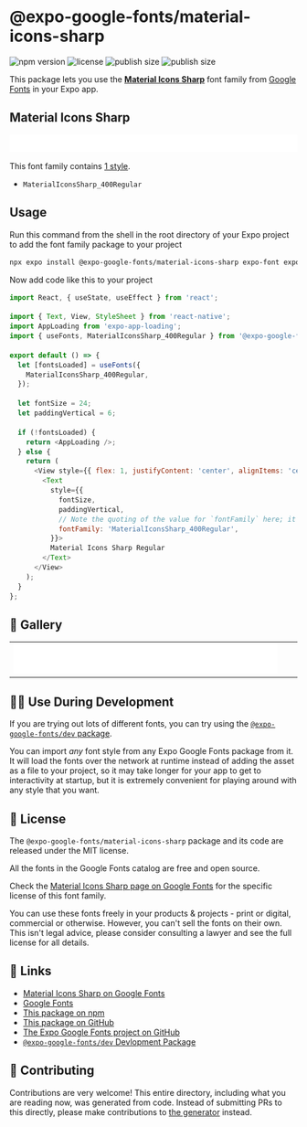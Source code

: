 # @expo-google-fonts/material-icons-sharp

![npm version](https://flat.badgen.net/npm/v/@expo-google-fonts/material-icons-sharp)
![license](https://flat.badgen.net/github/license/expo/google-fonts)
![publish size](https://flat.badgen.net/packagephobia/install/@expo-google-fonts/material-icons-sharp)
![publish size](https://flat.badgen.net/packagephobia/publish/@expo-google-fonts/material-icons-sharp)

This package lets you use the [**Material Icons Sharp**](https://fonts.google.com/specimen/Material+Icons+Sharp) font family from [Google Fonts](https://fonts.google.com/) in your Expo app.

## Material Icons Sharp

![Material Icons Sharp](./font-family.png)

This font family contains [1 style](#-gallery).

- `MaterialIconsSharp_400Regular`

## Usage

Run this command from the shell in the root directory of your Expo project to add the font family package to your project
```sh
npx expo install @expo-google-fonts/material-icons-sharp expo-font expo-app-loading
```

Now add code like this to your project
```js
import React, { useState, useEffect } from 'react';

import { Text, View, StyleSheet } from 'react-native';
import AppLoading from 'expo-app-loading';
import { useFonts, MaterialIconsSharp_400Regular } from '@expo-google-fonts/material-icons-sharp';

export default () => {
  let [fontsLoaded] = useFonts({
    MaterialIconsSharp_400Regular,
  });

  let fontSize = 24;
  let paddingVertical = 6;

  if (!fontsLoaded) {
    return <AppLoading />;
  } else {
    return (
      <View style={{ flex: 1, justifyContent: 'center', alignItems: 'center' }}>
        <Text
          style={{
            fontSize,
            paddingVertical,
            // Note the quoting of the value for `fontFamily` here; it expects a string!
            fontFamily: 'MaterialIconsSharp_400Regular',
          }}>
          Material Icons Sharp Regular
        </Text>
      </View>
    );
  }
};

```

## 🔡 Gallery


||||
|-|-|-|
|![MaterialIconsSharp_400Regular](./MaterialIconsSharp_400Regular.ttf.png)||||


## 👩‍💻 Use During Development

If you are trying out lots of different fonts, you can try using the [`@expo-google-fonts/dev` package](https://github.com/expo/google-fonts/tree/master/font-packages/dev#readme).

You can import *any* font style from any Expo Google Fonts package from it. It will load the fonts
over the network at runtime instead of adding the asset as a file to your project, so it may take longer
for your app to get to interactivity at startup, but it is extremely convenient
for playing around with any style that you want.

## 📖 License

The `@expo-google-fonts/material-icons-sharp` package and its code are released under the MIT license.

All the fonts in the Google Fonts catalog are free and open source.

Check the [Material Icons Sharp page on Google Fonts](https://fonts.google.com/specimen/Material+Icons+Sharp) for the specific license of this font family.

You can use these fonts freely in your products & projects - print or digital, commercial or otherwise. However, you can't sell the fonts on their own. This isn't legal advice, please consider consulting a lawyer and see the full license for all details.

## 🔗 Links

- [Material Icons Sharp on Google Fonts](https://fonts.google.com/specimen/Material+Icons+Sharp)
- [Google Fonts](https://fonts.google.com/)
- [This package on npm](https://www.npmjs.com/package/@expo-google-fonts/material-icons-sharp)
- [This package on GitHub](https://github.com/expo/google-fonts/tree/master/font-packages/material-icons-sharp)
- [The Expo Google Fonts project on GitHub](https://github.com/expo/google-fonts)
- [`@expo-google-fonts/dev` Devlopment Package](https://github.com/expo/google-fonts/tree/master/font-packages/dev)

## 🤝 Contributing

Contributions are very welcome! This entire directory, including what you are reading now, was generated from code. Instead of submitting PRs to this directly, please make contributions to [the generator](https://github.com/expo/google-fonts/tree/master/packages/generator) instead.

